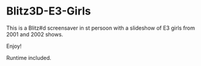 # Blitz3D-E3-Girls

This is a Blitz#d screensaver in st persoon with a slideshow of E3 girls from 2001 and 2002 shows.

Enjoy!

Runtime included.
